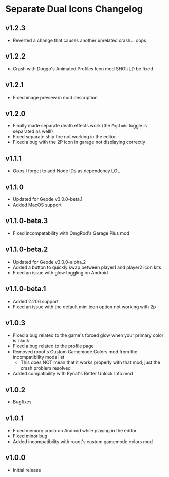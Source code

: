 # Separate Dual Icons Changelog
## v1.2.3
- Reverted a change that causes another unrelated crash... oops
## v1.2.2
- Crash with Doggo's Animated Profiles Icon mod SHOULD be fixed
## v1.2.1
- Fixed image preview in mod description
## v1.2.0
- Finally made separate death effects work (the `Explode` toggle is separated as well!)
- Fixed separate ship fire not working in the editor
- Fixed a bug with the 2P icon in garage not displaying correctly
## v1.1.1
- Oops I forgot to add Node IDs as dependency LOL
## v1.1.0
- Updated for Geode v3.0.0-beta.1
- Added MacOS support
## v1.1.0-beta.3
- Fixed incompatability with OmgRod's Garage Plus mod
## v1.1.0-beta.2
- Updated for Geode v3.0.0-alpha.2
- Added a button to quickly swap between player1 and player2 icon kits
- Fixed an issue with glow toggling on Android
## v1.1.0-beta.1
- Added 2.206 support
- Fixed an issue with the default mini icon option not working with 2p
## v1.0.3
- Fixed a bug related to the game's forced glow when your primary color is black
- Fixed a bug related to the profile page
- Removed rooot's Custom Gamemode Colors mod from the incompatibility mods list
  - This does NOT mean that it works properly with that mod, just the crash problem resolved
- Added compatibility with Rynat's Better Unlock Info mod
## v1.0.2
- Bugfixes
## v1.0.1
- Fixed memory crash on Android while playing in the editor
- Fixed minor bug
- Added incompatibility with rooot's custom gamemode colors mod
## v1.0.0
- Initial release